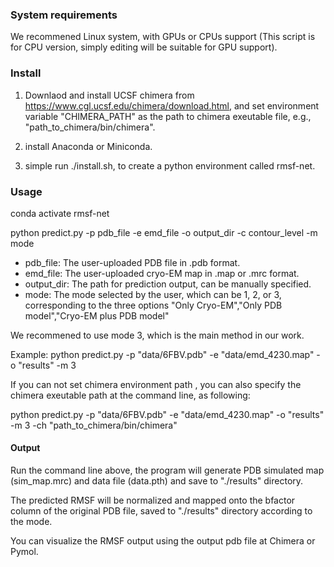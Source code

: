### System requirements

We recommened Linux system, with GPUs or CPUs support (This script is for CPU version, simply editing will be suitable for GPU support).

### Install

1. Downlaod and install UCSF chimera from  https://www.cgl.ucsf.edu/chimera/download.html, and set environment variable "CHIMERA_PATH" as the path to chimera exeutable file, e.g., "path_to_chimera/bin/chimera".

2. install Anaconda or Miniconda.

3. simple run ./install.sh, to create a python environment called rmsf-net. 


### Usage
conda activate rmsf-net

python predict.py -p pdb_file -e emd_file -o output_dir -c contour_level -m mode 

- pdb_file: The user-uploaded PDB file in .pdb format.
- emd_file: The user-uploaded cryo-EM map in .map or .mrc format.
- output_dir: The path for prediction output, can be manually specified.
- mode: The mode selected by the user, which can be 1, 2, or 3, corresponding to the three options "Only Cryo-EM","Only PDB model","Cryo-EM plus PDB model"

We recommened to use mode 3, which is the main method in our work.

Example: 
python predict.py -p "data/6FBV.pdb" -e "data/emd_4230.map" -o "results" -m 3 

If you can not set chimera environment path , you can also specify the chimera exeutable path at the command line, as following: 

python predict.py -p "data/6FBV.pdb" -e "data/emd_4230.map" -o "results" -m 3 -ch "path_to_chimera/bin/chimera"
 


#### Output
Run the command line above, the program will generate PDB simulated map (sim_map.mrc) and data file (data.pth) and save to "./results" directory. 

The predicted RMSF will be normalized and mapped onto the bfactor column of the original PDB file, saved to  "./results" directory according to the mode.  

You can visualize the RMSF output using the output pdb file at Chimera or Pymol.





